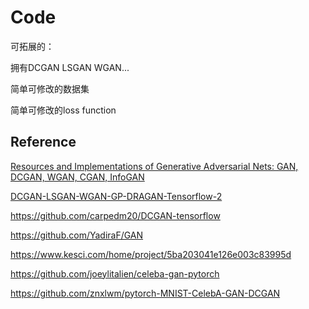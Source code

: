 # Code



可拓展的：

拥有DCGAN LSGAN WGAN...

简单可修改的数据集

简单可修改的loss function



## Reference

[Resources and Implementations of Generative Adversarial Nets: GAN, DCGAN, WGAN, CGAN, InfoGAN](https://github.com/YadiraF/GAN)

[ DCGAN-LSGAN-WGAN-GP-DRAGAN-Tensorflow-2](https://github.com/LynnHo/DCGAN-LSGAN-WGAN-GP-DRAGAN-Tensorflow-2)

https://github.com/carpedm20/DCGAN-tensorflow

https://github.com/YadiraF/GAN

https://www.kesci.com/home/project/5ba203041e126e003c83995d

https://github.com/joeylitalien/celeba-gan-pytorch

https://github.com/znxlwm/pytorch-MNIST-CelebA-GAN-DCGAN